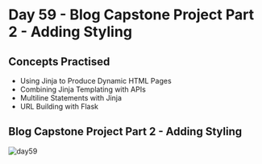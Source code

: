 # Day 59 - Blog Capstone Project Part 2 - Adding Styling
## Concepts Practised
- Using Jinja to Produce Dynamic HTML Pages
- Combining Jinja Templating with APIs
- Multiline Statements with Jinja
- URL Building with Flask
## Blog Capstone Project Part 2 - Adding Styling
![day59](https://user-images.githubusercontent.com/98851253/160894971-06fada7a-fa4e-413d-a5ba-2638940c3391.gif)
